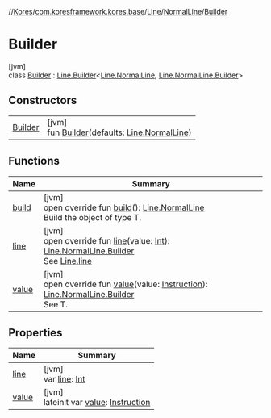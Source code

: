 //[Kores](../../../../../index.md)/[com.koresframework.kores.base](../../../index.md)/[Line](../../index.md)/[NormalLine](../index.md)/[Builder](index.md)

# Builder

[jvm]\
class [Builder](index.md) : [Line.Builder](../../-builder/index.md)<[Line.NormalLine](../index.md), [Line.NormalLine.Builder](index.md)>

## Constructors

| | |
|---|---|
| [Builder](-builder.md) | [jvm]<br>fun [Builder](-builder.md)(defaults: [Line.NormalLine](../index.md)) |

## Functions

| Name | Summary |
|---|---|
| [build](build.md) | [jvm]<br>open override fun [build](build.md)(): [Line.NormalLine](../index.md)<br>Build the object of type T. |
| [line](line.md) | [jvm]<br>open override fun [line](line.md)(value: [Int](https://kotlinlang.org/api/latest/jvm/stdlib/kotlin/-int/index.html)): [Line.NormalLine.Builder](index.md)<br>See [Line.line](../../line.md) |
| [value](value.md) | [jvm]<br>open override fun [value](value.md)(value: [Instruction](../../../../com.koresframework.kores/-instruction/index.md)): [Line.NormalLine.Builder](index.md)<br>See T. |

## Properties

| Name | Summary |
|---|---|
| [line](line.md) | [jvm]<br>var [line](line.md): [Int](https://kotlinlang.org/api/latest/jvm/stdlib/kotlin/-int/index.html) |
| [value](value.md) | [jvm]<br>lateinit var [value](value.md): [Instruction](../../../../com.koresframework.kores/-instruction/index.md) |
